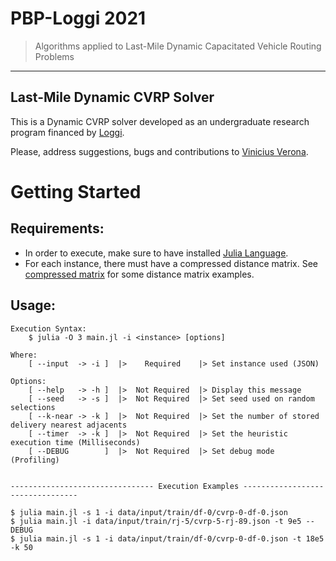 # **PBP-Loggi 2021**
> Algorithms applied to Last-Mile Dynamic Capacitated Vehicle Routing Problems
---

## **Last-Mile Dynamic CVRP Solver**

This is a Dynamic CVRP solver developed as an undergraduate research program financed by [Loggi](https://www.loggi.com/).

Please, address suggestions, bugs and contributions to [Vinicius Verona](https://github.com/vvarg-iinet).

# **Getting Started**
## **Requirements:**
* In order to execute, make sure to have installed [Julia Language](julialang.org).
* For each instance, there must have a compressed distance matrix. See [compressed matrix](./data/DistanceMatrix/README.md) for some distance matrix examples.
## **Usage:**
```
Execution Syntax: 
    $ julia -O 3 main.jl -i <instance> [options]

Where:
    [ --input  -> -i ]  |>    Required    |> Set instance used (JSON)

Options:
    [ --help   -> -h ]  |>  Not Required  |> Display this message
    [ --seed   -> -s ]  |>  Not Required  |> Set seed used on random selections
    [ --k-near -> -k ]  |>  Not Required  |> Set the number of stored delivery nearest adjacents
    [ --timer  -> -k ]  |>  Not Required  |> Set the heuristic execution time (Milliseconds)
    [ --DEBUG        ]  |>  Not Required  |> Set debug mode (Profiling)


-------------------------------- Execution Examples ---------------------------------

$ julia main.jl -s 1 -i data/input/train/df-0/cvrp-0-df-0.json
$ julia main.jl -i data/input/train/rj-5/cvrp-5-rj-89.json -t 9e5 --DEBUG
$ julia main.jl -s 1 -i data/input/train/df-0/cvrp-0-df-0.json -t 18e5 -k 50

```